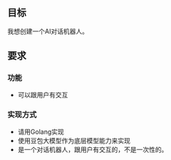 ## 目标

我想创建一个AI对话机器人。

## 要求

### 功能

  - 可以跟用户有交互

### 实现方式

  - 请用Golang实现
  - 使用豆包大模型作为底层模型能力来实现
  - 是一个对话机器人，跟用户有交互的，不是一次性的。